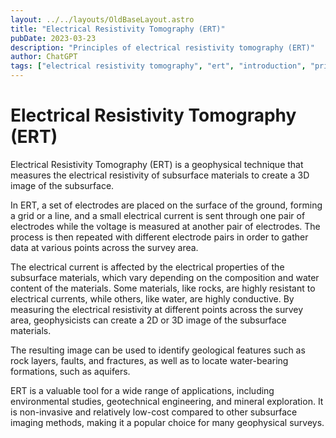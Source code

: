 ```yaml
---
layout: ../../layouts/OldBaseLayout.astro
title: "Electrical Resistivity Tomography (ERT)"
pubDate: 2023-03-23
description: "Principles of electrical resistivity tomography (ERT)"
author: ChatGPT
tags: ["electrical resistivity tomography", "ert", "introduction", "principles"]
---
```


# Electrical Resistivity Tomography (ERT)

Electrical Resistivity Tomography (ERT) is a geophysical technique that measures the electrical resistivity of subsurface materials to create a 3D image of the subsurface.

In ERT, a set of electrodes are placed on the surface of the ground, forming a grid or a line, and a small electrical current is sent through one pair of electrodes while the voltage is measured at another pair of electrodes. The process is then repeated with different electrode pairs in order to gather data at various points across the survey area.

The electrical current is affected by the electrical properties of the subsurface materials, which vary depending on the composition and water content of the materials. Some materials, like rocks, are highly resistant to electrical currents, while others, like water, are highly conductive. By measuring the electrical resistivity at different points across the survey area, geophysicists can create a 2D or 3D image of the subsurface materials.

The resulting image can be used to identify geological features such as rock layers, faults, and fractures, as well as to locate water-bearing formations, such as aquifers.

ERT is a valuable tool for a wide range of applications, including environmental studies, geotechnical engineering, and mineral exploration. It is non-invasive and relatively low-cost compared to other subsurface imaging methods, making it a popular choice for many geophysical surveys.
